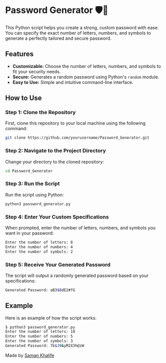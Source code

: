 # Password Generator 🛡️🔐

This Python script helps you create a strong, custom password with ease. You can specify the exact number of letters, numbers, and symbols to generate a perfectly tailored and secure password.

## Features

- **Customizable:** Choose the number of letters, numbers, and symbols to fit your security needs.
- **Secure:** Generates a random password using Python's `random` module.
- **Easy to Use:** Simple and intuitive command-line interface.

## How to Use

### Step 1: Clone the Repository

First, clone this repository to your local machine using the following command:

```bash
git clone https://github.com/yourusername/Password_Generator.git
```

### Step 2: Navigate to the Project Directory

Change your directory to the cloned repository:

```bash
cd Password_Generator
```

### Step 3: Run the Script

Run the script using Python:

```bash
python3 password_generator.py
```

### Step 4: Enter Your Custom Specifications

When prompted, enter the number of letters, numbers, and symbols you want in your password:

```bash
Enter the number of letters: 8
Enter the number of numbers: 4
Enter the number of symbols: 2
```

### Step 5: Receive Your Generated Password

The script will output a randomly generated password based on your specifications:

```bash
Generated Password: aB3$8dE2#fG
```

## Example

Here is an example of how the script works:

```bash
$ python3 password_generator.py
Enter the number of letters: 10
Enter the number of numbers: 5
Enter the number of symbols: 3
Generated Password: 7b$J9&yM2X3h@zW
```

Made by [Saman Khalife](https://github.com/SamanKhalife)

